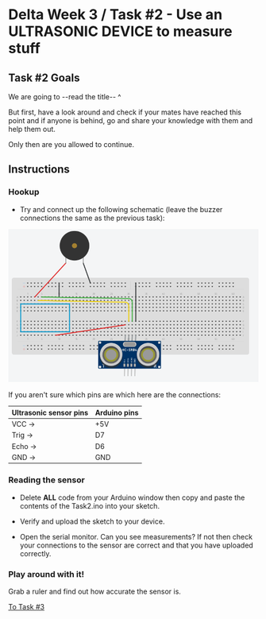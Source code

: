 # Delta Week 3 / Task #2 - Use an ULTRASONIC DEVICE to measure stuff

## Task #2 Goals

We are going to --read the title-- ^

But first, have a look around and check if your mates have reached this point and if anyone is behind, go and share your knowledge with them and help them out.

Only then are you allowed to continue.

## Instructions

### Hookup

- Try and connect up the following schematic (leave the buzzer connections the same as the previous task):

![Ultrasonic schematic](../images/echo.png)

If you aren't sure which pins are which here are the connections:

| Ultrasonic sensor pins | Arduino pins |
|------------------------|--------------|
| VCC  ->                | +5V          |
| Trig ->                | D7           |
| Echo ->                | D6           |
| GND  ->                | GND          |


### Reading the sensor

- Delete **ALL** code from your Arduino window then copy and paste the contents of the Task2.ino into your sketch.

- Verify and upload the sketch to your device.

- Open the serial monitor. Can you see measurements? If not then check your connections to the sensor are correct and that you have uploaded correctly.


### Play around with it!

Grab a ruler and find out how accurate the sensor is.


[To Task #3](https://github.com/dant14/Delta-sessions/tree/main/Week3/Task3)
